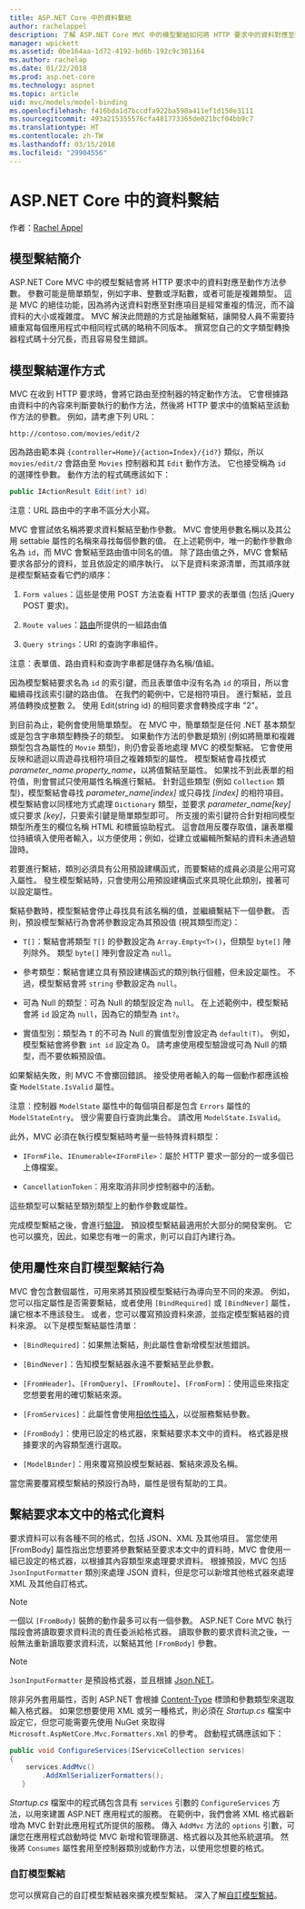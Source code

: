 ```yaml
---
title: ASP.NET Core 中的資料繫結
author: rachelappel
description: 了解 ASP.NET Core MVC 中的模型繫結如何將 HTTP 要求中的資料對應至動作方法參數。
manager: wpickett
ms.assetid: 0be164aa-1d72-4192-bd6b-192c9c301164
ms.author: rachelap
ms.date: 01/22/2018
ms.prod: asp.net-core
ms.technology: aspnet
ms.topic: article
uid: mvc/models/model-binding
ms.openlocfilehash: f416bda1d7bccdfa922ba598a411ef1d150e3111
ms.sourcegitcommit: 493a215355576cfa481773365de021bcf04bb9c7
ms.translationtype: HT
ms.contentlocale: zh-TW
ms.lasthandoff: 03/15/2018
ms.locfileid: "29904556"
---
```

# <a name="model-binding-in-aspnet-core"></a>ASP.NET Core 中的資料繫結

作者：[Rachel Appel](https://github.com/rachelappel)

## <a name="introduction-to-model-binding"></a>模型繫結簡介

ASP.NET Core MVC 中的模型繫結會將 HTTP 要求中的資料對應至動作方法參數。 參數可能是簡單類型，例如字串、整數或浮點數，或者可能是複雜類型。 這是 MVC 的絕佳功能，因為將內送資料對應至對應項目是經常重複的情況，而不論資料的大小或複雜度。 MVC 解決此問題的方式是抽離繫結，讓開發人員不需要持續重寫每個應用程式中相同程式碼的略稍不同版本。 撰寫您自己的文字類型轉換器程式碼十分冗長，而且容易發生錯誤。

## <a name="how-model-binding-works"></a>模型繫結運作方式

MVC 在收到 HTTP 要求時，會將它路由至控制器的特定動作方法。 它會根據路由資料中的內容來判斷要執行的動作方法，然後將 HTTP 要求中的值繫結至該動作方法的參數。 例如，請考慮下列 URL：

`http://contoso.com/movies/edit/2`

因為路由範本與 `{controller=Home}/{action=Index}/{id?}` 類似，所以 `movies/edit/2` 會路由至 `Movies` 控制器和其 `Edit` 動作方法。 它也接受稱為 `id` 的選擇性參數。 動作方法的程式碼應該如下：

```csharp
public IActionResult Edit(int? id)
   ```

注意：URL 路由中的字串不區分大小寫。

MVC 會嘗試依名稱將要求資料繫結至動作參數。 MVC 會使用參數名稱以及其公用 settable 屬性的名稱來尋找每個參數的值。 在上述範例中，唯一的動作參數命名為 `id`，而 MVC 會繫結至路由值中同名的值。 除了路由值之外，MVC 會繫結要求各部分的資料，並且依設定的順序執行。 以下是資料來源清單，而其順序就是模型繫結查看它們的順序：

1. `Form values`：這些是使用 POST 方法查看 HTTP 要求的表單值  (包括 jQuery POST 要求)。

2. `Route values`：[路由](xref:fundamentals/routing)所提供的一組路由值

3. `Query strings`：URI 的查詢字串組件。

<!-- DocFX BUG
The link works but generates an error when building with DocFX
@fundamentals/routing
[Routing](xref:fundamentals/routing)
-->

注意：表單值、路由資料和查詢字串都是儲存為名稱/值組。

因為模型繫結要求名為 `id` 的索引鍵，而且表單值中沒有名為 `id` 的項目，所以會繼續尋找該索引鍵的路由值。 在我們的範例中，它是相符項目。 進行繫結，並且將值轉換成整數 2。 使用 Edit(string id) 的相同要求會轉換成字串 "2"。

到目前為止，範例會使用簡單類型。 在 MVC 中，簡單類型是任何 .NET 基本類型或是包含字串類型轉換子的類型。 如果動作方法的參數是類別 (例如將簡單和複雜類型包含為屬性的 `Movie` 類型)，則仍會妥善地處理 MVC 的模型繫結。 它會使用反映和遞迴以周遊尋找相符項目之複雜類型的屬性。 模型繫結會尋找模式 *parameter_name.property_name*，以將值繫結至屬性。 如果找不到此表單的相符值，則會嘗試只使用屬性名稱進行繫結。 針對這些類型 (例如 `Collection` 類型)，模型繫結會尋找 *parameter_name[index]* 或只尋找 *[index]* 的相符項目。 模型繫結會以同樣地方式處理 `Dictionary` 類型，並要求 *parameter_name[key]* 或只要求 *[key]*，只要索引鍵是簡單類型即可。 所支援的索引鍵符合針對相同模型類型所產生的欄位名稱 HTML 和標籤協助程式。 這會啟用反覆存取值，讓表單欄位持續填入使用者輸入，以方便使用；例如，從建立或編輯所繫結的資料未通過驗證時。

若要進行繫結，類別必須具有公用預設建構函式，而要繫結的成員必須是公用可寫入屬性。 發生模型繫結時，只會使用公用預設建構函式來具現化此類別，接著可以設定屬性。

繫結參數時，模型繫結會停止尋找具有該名稱的值，並繼續繫結下一個參數。 否則，預設模型繫結行為會將參數設定為其預設值 (視其類型而定)：

* `T[]`：繫結會將類型 `T[]` 的參數設定為 `Array.Empty<T>()`，但類型 `byte[]` 陣列除外。 類型 `byte[]` 陣列會設定為 `null`。

* 參考類型：繫結會建立具有預設建構函式的類別執行個體，但未設定屬性。 不過，模型繫結會將 `string` 參數設定為 `null`。

* 可為 Null 的類型：可為 Null 的類型設定為 `null`。 在上述範例中，模型繫結會將 `id` 設定為 `null`，因為它的類型為 `int?`。

* 實值型別：類型為 `T` 的不可為 Null 的實值型別會設定為 `default(T)`。 例如，模型繫結會將參數 `int id` 設定為 0。 請考慮使用模型驗證或可為 Null 的類型，而不要依賴預設值。

如果繫結失敗，則 MVC 不會擲回錯誤。 接受使用者輸入的每一個動作都應該檢查 `ModelState.IsValid` 屬性。

注意：控制器 `ModelState` 屬性中的每個項目都是包含 `Errors` 屬性的 `ModelStateEntry`。 很少需要自行查詢此集合。 請改用 `ModelState.IsValid`。

此外，MVC 必須在執行模型繫結時考量一些特殊資料類型：

* `IFormFile`、`IEnumerable<IFormFile>`：屬於 HTTP 要求一部分的一或多個已上傳檔案。

* `CancellationToken`：用來取消非同步控制器中的活動。

這些類型可以繫結至類別類型上的動作參數或屬性。

完成模型繫結之後，會進行[驗證](validation.md)。 預設模型繫結最適用於大部分的開發案例。 它也可以擴充，因此，如果您有唯一的需求，則可以自訂內建行為。

## <a name="customize-model-binding-behavior-with-attributes"></a>使用屬性來自訂模型繫結行為

MVC 會包含數個屬性，可用來將其預設模型繫結行為導向至不同的來源。 例如，您可以指定屬性是否需要繫結，或者使用 `[BindRequired]` 或 `[BindNever]` 屬性，讓它根本不應該發生。 或者，您可以覆寫預設資料來源，並指定模型繫結器的資料來源。 以下是模型繫結屬性清單：

* `[BindRequired]`：如果無法繫結，則此屬性會新增模型狀態錯誤。

* `[BindNever]`：告知模型繫結器永遠不要繫結至此參數。

* `[FromHeader]`、`[FromQuery]`、`[FromRoute]`、`[FromForm]`：使用這些來指定您想要套用的確切繫結來源。

* `[FromServices]`：此屬性會使用[相依性插入](../../fundamentals/dependency-injection.md)，以從服務繫結參數。

* `[FromBody]`：使用已設定的格式器，來繫結要求本文中的資料。 格式器是根據要求的內容類型進行選取。

* `[ModelBinder]`：用來覆寫預設模型繫結器、繫結來源及名稱。

當您需要覆寫模型繫結的預設行為時，屬性是很有幫助的工具。

## <a name="bind-formatted-data-from-the-request-body"></a>繫結要求本文中的格式化資料

要求資料可以有各種不同的格式，包括 JSON、XML 及其他項目。 當您使用 [FromBody] 屬性指出您想要將參數繫結至要求本文中的資料時，MVC 會使用一組已設定的格式器，以根據其內容類型來處理要求資料。 根據預設，MVC 包括 `JsonInputFormatter` 類別來處理 JSON 資料，但是您可以新增其他格式器來處理 XML 及其他自訂格式。

> [!NOTE]
> 一個以 `[FromBody]` 裝飾的動作最多可以有一個參數。 ASP.NET Core MVC 執行階段會將讀取要求資料流的責任委派給格式器。 讀取參數的要求資料流之後，一般無法重新讀取要求資料流，以繫結其他 `[FromBody]` 參數。

> [!NOTE]
> `JsonInputFormatter` 是預設格式器，並且根據 [Json.NET](https://www.newtonsoft.com/json)。

除非另外套用屬性，否則 ASP.NET 會根據 [Content-Type](https://www.w3.org/Protocols/rfc1341/4_Content-Type.html) 標頭和參數類型來選取輸入格式器。 如果您想要使用 XML 或另一種格式，則必須在 *Startup.cs* 檔案中設定它，但您可能需要先使用 NuGet 來取得 `Microsoft.AspNetCore.Mvc.Formatters.Xml` 的參考。 啟動程式碼應該如下：

```csharp
public void ConfigureServices(IServiceCollection services)
{
    services.AddMvc()
        .AddXmlSerializerFormatters();
   }
```

*Startup.cs* 檔案中的程式碼包含具有 `services` 引數的 `ConfigureServices` 方法，以用來建置 ASP.NET 應用程式的服務。 在範例中，我們會將 XML 格式器新增為 MVC 針對此應用程式所提供的服務。 傳入 `AddMvc` 方法的 `options` 引數，可讓您在應用程式啟動時從 MVC 新增和管理篩選、格式器以及其他系統選項。 然後將 `Consumes` 屬性套用至控制器類別或動作方法，以使用您想要的格式。

### <a name="custom-model-binding"></a>自訂模型繫結

您可以撰寫自己的自訂模型繫結器來擴充模型繫結。 深入了解[自訂模型繫結](../advanced/custom-model-binding.md)。
